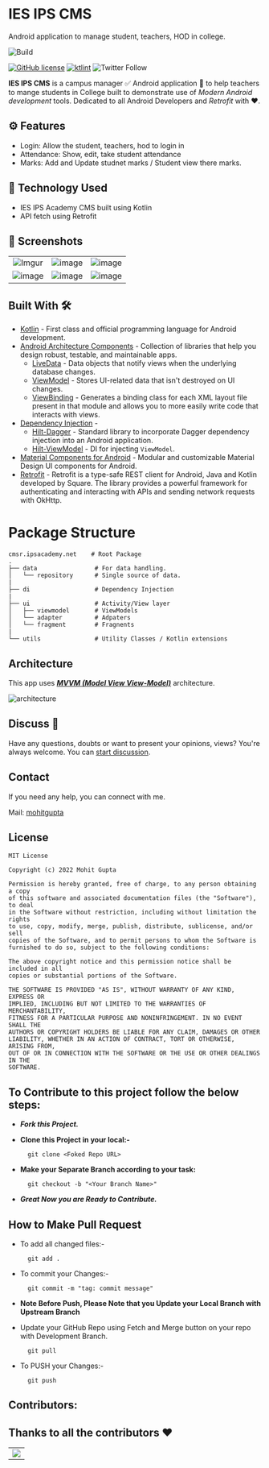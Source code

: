 # IES IPS CMS
Android application to manage student, teachers, HOD in college.

![Build](https://github.com/MohitGupta121/DiseaseDetection/workflows/Build/badge.svg?branch=main)

[![GitHub license](https://img.shields.io/badge/License-MIT-blue.svg)](LICENSE)
[![ktlint](https://img.shields.io/badge/code%20style-%E2%9D%A4-FF4081.svg)](https://ktlint.github.io/)
![Twitter Follow](https://img.shields.io/twitter/follow/Mohit_Gupta121?label=Follow&style=social)

**IES IPS CMS** is a campus manager ✅ Android application 📱 to help teachers to mange students in College built to demonstrate use of *Modern Android development* tools. Dedicated to all Android Developers and *Retrofit* with ❤️. 

<!-- ***You can Install and test latest IES IPS CMS app from below 👇***

[![IPS CMS App](https://img.shields.io/badge/IESIPSCMS✅-APK-red.svg?style=for-the-badge&logo=android)](https://github.com/hellosagar/AssigmentHub/releases/download/v1.2/app-release.apk) -->

## ⚙️ Features
* Login: Allow the student, teachers, hod to login in
* Attendance: Show, edit, take student attendance
* Marks: Add and Update studnet marks / Student view there marks.

## 🚀 Technology Used

* IES IPS Academy CMS built using Kotlin
* API fetch using Retrofit

## 📸 Screenshots

||||
|:----------------------------------------:|:-----------------------------------------:|:-----------------------------------------: |
| ![Imgur](https://user-images.githubusercontent.com/76530270/170965228-515111bc-e02c-49cf-878c-eed593ec8a85.png) | ![image](https://user-images.githubusercontent.com/76530270/170965417-b0a9e49a-a7bd-461a-bccd-5c73904f79ae.png) | ![image](https://user-images.githubusercontent.com/76530270/170965814-60209f61-6323-41d4-9978-70c52f788879.png) |
| ![image](https://user-images.githubusercontent.com/76530270/170965993-3942c71b-bd06-4307-acf5-56adbd4723b9.png) | ![image](https://user-images.githubusercontent.com/76530270/170966073-00ea3afa-f094-48a0-875c-264c83742c8c.png) | ![image](https://user-images.githubusercontent.com/76530270/170966221-b91ecc1f-0047-4c14-9b2f-fd92bb934b94.png)

## Built With 🛠
- [Kotlin](https://kotlinlang.org/) - First class and official programming language for Android development.
- [Android Architecture Components](https://developer.android.com/topic/libraries/architecture) - Collection of libraries that help you design robust, testable, and maintainable apps.
  - [LiveData](https://developer.android.com/topic/libraries/architecture/livedata) - Data objects that notify views when the underlying database changes.
  - [ViewModel](https://developer.android.com/topic/libraries/architecture/viewmodel) - Stores UI-related data that isn't destroyed on UI changes. 
  - [ViewBinding](https://developer.android.com/topic/libraries/view-binding) - Generates a binding class for each XML layout file present in that module and allows you to more easily write code that interacts with views.
- [Dependency Injection](https://developer.android.com/training/dependency-injection) - 
  - [Hilt-Dagger](https://dagger.dev/hilt/) - Standard library to incorporate Dagger dependency injection into an Android application.
  - [Hilt-ViewModel](https://developer.android.com/training/dependency-injection/hilt-jetpack) - DI for injecting `ViewModel`.
- [Material Components for Android](https://github.com/material-components/material-components-android) - Modular and customizable Material Design UI components for Android.
- [Retrofit](https://square.github.io/retrofit/) - Retrofit is a type-safe REST client for Android, Java and Kotlin developed by Square. The library provides a powerful framework for authenticating and interacting with APIs and sending network requests with OkHttp.


# Package Structure
    
    cmsr.ipsacademy.net    # Root Package
    .
    ├── data                # For data handling.
    │   └── repository      # Single source of data.   
    |
    ├── di                  # Dependency Injection             
    |
    ├── ui                  # Activity/View layer
    │   ├── viewmodel       # ViewModels
    │   └── adapter         # Adpaters
    │   └── fragment        # Fragnents
    |
    └── utils               # Utility Classes / Kotlin extensions

       
## Architecture
This app uses [***MVVM (Model View View-Model)***](https://developer.android.com/jetpack/docs/guide#recommended-app-arch) architecture.

![architecture](https://developer.android.com/topic/libraries/architecture/images/final-architecture.png)

## Discuss 💬

Have any questions, doubts or want to present your opinions, views? You're always welcome. You can [start discussion](https://github.com/MohitGupta121/IES-IPS-Andoid/discussions).

## Contact
If you need any help, you can connect with me.

Mail: [mohitgupta](mailto:mohitgupta7780@gmail.com)

## License
```
MIT License

Copyright (c) 2022 Mohit Gupta

Permission is hereby granted, free of charge, to any person obtaining a copy
of this software and associated documentation files (the "Software"), to deal
in the Software without restriction, including without limitation the rights
to use, copy, modify, merge, publish, distribute, sublicense, and/or sell
copies of the Software, and to permit persons to whom the Software is
furnished to do so, subject to the following conditions:

The above copyright notice and this permission notice shall be included in all
copies or substantial portions of the Software.

THE SOFTWARE IS PROVIDED "AS IS", WITHOUT WARRANTY OF ANY KIND, EXPRESS OR
IMPLIED, INCLUDING BUT NOT LIMITED TO THE WARRANTIES OF MERCHANTABILITY,
FITNESS FOR A PARTICULAR PURPOSE AND NONINFRINGEMENT. IN NO EVENT SHALL THE
AUTHORS OR COPYRIGHT HOLDERS BE LIABLE FOR ANY CLAIM, DAMAGES OR OTHER
LIABILITY, WHETHER IN AN ACTION OF CONTRACT, TORT OR OTHERWISE, ARISING FROM,
OUT OF OR IN CONNECTION WITH THE SOFTWARE OR THE USE OR OTHER DEALINGS IN THE
SOFTWARE.
```
## To Contribute to this project follow the below steps: 

* ***Fork this Project.***
* **Clone this Project in your local:-** 
        
        git clone <Foked Repo URL>
        
* **Make your Separate Branch according to your task:** 

        git checkout -b "<Your Branch Name>"
        
* ***Great Now you are Ready to Contribute.***  


## How to Make Pull Request

* To add all changed files:-

        git add .

* To commit your Changes:-

        git commit -m "tag: commit message"
        
* **Note Before Push, Please Note that you Update your Local Branch with Upstream Branch**  
* Update your GitHub Repo using Fetch and Merge button on your repo with Development Branch.

        git pull

* To PUSH your Changes:-

        git push  
        
        
         
<h2>Contributors:</h2>

## Thanks to all the contributors ❤️

<table>
   <tr>
      <td>
         <a href = "https://github.com/MohitGupta121/IES-IPS-Andoid/graphs/contributors">
         <img src = "https://contrib.rocks/image?repo=MohitGupta121/IES-IPS-Andoid"/>
         </a>
      </td>
   </tr>
</table>
